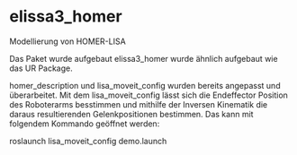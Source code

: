 # elissa3_homer
Modellierung von HOMER-LISA

Das Paket wurde aufgebaut elissa3_homer wurde ähnlich aufgebaut wie das UR Package.

homer_description und lisa_moveit_config wurden bereits angepasst und überarbeitet.
Mit dem lisa_moveit_config lässt sich die Endeffector Position des Roboterarms besstimmen und mithilfe der Inversen Kinematik die daraus resultierenden Gelenkpositionen bestimmen.
Das kann mit folgendem Kommando geöffnet werden:

roslaunch lisa_moveit_config demo.launch

